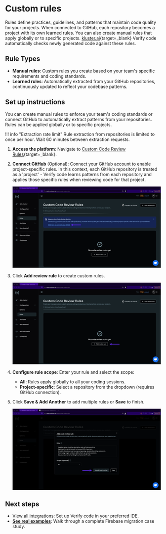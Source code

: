 # Custom rules

Rules define practices, guidelines, and patterns that maintain code quality for your projects. When connected to GitHub, each repository becomes a project with its own learned rules. You can also create manual rules that apply globally or to specific projects. [kluster.ai](https://kluster.ai){target=_blank} Verify code automatically checks newly generated code against these rules.

## Rule Types

- **Manual rules**: Custom rules you create based on your team's specific requirements and coding standards.
- **Learned rules**: Automatically extracted from your GitHub repositories, continuously updated to reflect your codebase patterns.

## Set up instructions

You can create manual rules to enforce your team's coding standards or connect GitHub to automatically extract patterns from your repositories. Rules can be applied globally or to specific projects.

!!! info "Extraction rate limit"
    Rule extraction from repositories is limited to once per hour. Wait 60 minutes between extraction requests.

1. **Access the platform**: Navigate to [Custom Code Review Rules](https://platform.kluster.ai/custom-code-review-rules){target=_blank}.

2. **Connect GitHub** (Optional): Connect your GitHub account to enable project-specific rules. In this context, each GitHub repository is treated as a 'project' - Verify code learns patterns from each repository and applies those specific rules when reviewing code for that project.

    ![Connect to GitHub](../../images/verify/code/configuration/rules/rules-1.webp)

3. Click **Add review rule** to create custom rules.

    ![Add review rule button](../../images/verify/code/configuration/rules/rules-2.webp)

4. **Configure rule scope**: Enter your rule and select the scope:
    - **All**: Rules apply globally to all your coding sessions.
    - **Project-specific**: Select a repository from the dropdown (requires GitHub connection).

5. Click **Save & Add Another** to add multiple rules or **Save** to finish.

    ![Add code review rule dialog](../../images/verify/code/configuration/rules/rules-3.webp)

## Next steps

- [View all integrations](/verify/quickstart/): Set up Verify code in your preferred IDE.
- **[See real examples](/verify/examples/cursor-firebase-nextjs/)**: Walk through a complete Firebase migration case study.